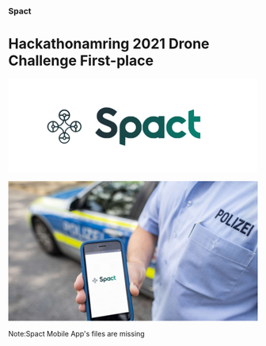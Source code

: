 ### Spact

# Hackathonamring 2021 Drone Challenge First-place

![alt text](https://github.com/enf3tri/spact/blob/main/Spact/Spact.png?raw=true)

![alt text](https://github.com/enf3tri/spact/blob/main/Spact/polizei.png?raw=true)

Note:Spact Mobile App's files are missing

